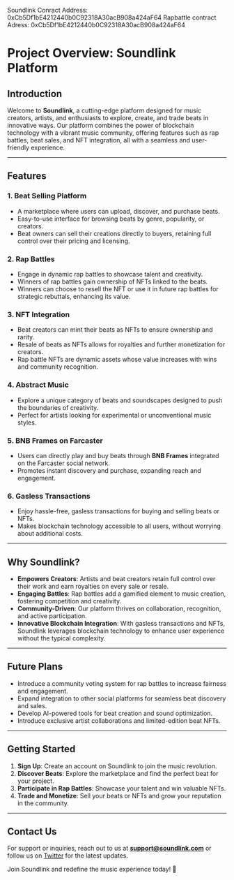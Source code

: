 Soundlink Conract Address: 0xCb5Df1bE4212440b0C92318A30acB908a424aF64
Rapbattle contract Adress: 0xCb5Df1bE4212440b0C92318A30acB908a424aF64


# Project Overview: Soundlink Platform

## Introduction

Welcome to **Soundlink**, a cutting-edge platform designed for music creators, artists, and enthusiasts to explore, create, and trade beats in innovative ways. Our platform combines the power of blockchain technology with a vibrant music community, offering features such as rap battles, beat sales, and NFT integration, all with a seamless and user-friendly experience.

---

## Features

### **1. Beat Selling Platform**
- A marketplace where users can upload, discover, and purchase beats.
- Easy-to-use interface for browsing beats by genre, popularity, or creators.
- Beat owners can sell their creations directly to buyers, retaining full control over their pricing and licensing.

### **2. Rap Battles**
- Engage in dynamic rap battles to showcase talent and creativity.
- Winners of rap battles gain ownership of NFTs linked to the beats.
- Winners can choose to resell the NFT or use it in future rap battles for strategic rebuttals, enhancing its value.

### **3. NFT Integration**
- Beat creators can mint their beats as NFTs to ensure ownership and rarity.
- Resale of beats as NFTs allows for royalties and further monetization for creators.
- Rap battle NFTs are dynamic assets whose value increases with wins and community recognition.

### **4. Abstract Music**
- Explore a unique category of beats and soundscapes designed to push the boundaries of creativity.
- Perfect for artists looking for experimental or unconventional music styles.

### **5. BNB Frames on Farcaster**
- Users can directly play and buy beats through **BNB Frames** integrated on the Farcaster social network.
- Promotes instant discovery and purchase, expanding reach and engagement.

### **6. Gasless Transactions**
- Enjoy hassle-free, gasless transactions for buying and selling beats or NFTs.
- Makes blockchain technology accessible to all users, without worrying about additional costs.

---

## Why Soundlink?

- **Empowers Creators**: Artists and beat creators retain full control over their work and earn royalties on every sale or resale.
- **Engaging Battles**: Rap battles add a gamified element to music creation, fostering competition and creativity.
- **Community-Driven**: Our platform thrives on collaboration, recognition, and active participation.
- **Innovative Blockchain Integration**: With gasless transactions and NFTs, Soundlink leverages blockchain technology to enhance user experience without the typical complexity.

---

## Future Plans

- Introduce a community voting system for rap battles to increase fairness and engagement.
- Expand integration to other social platforms for seamless beat discovery and sales.
- Develop AI-powered tools for beat creation and sound optimization.
- Introduce exclusive artist collaborations and limited-edition beat NFTs.

---

## Getting Started

1. **Sign Up**: Create an account on Soundlink to join the music revolution.
2. **Discover Beats**: Explore the marketplace and find the perfect beat for your project.
3. **Participate in Rap Battles**: Showcase your talent and win valuable NFTs.
4. **Trade and Monetize**: Sell your beats or NFTs and grow your reputation in the community.

---

## Contact Us

For support or inquiries, reach out to us at **support@soundlink.com** or follow us on [Twitter](https://twitter.com/soundlink) for the latest updates.

Join Soundlink and redefine the music experience today! 🎵
